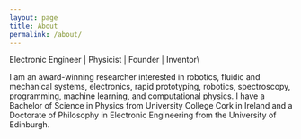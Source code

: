 ```yaml
---
layout: page
title: About
permalink: /about/
---
```


Electronic Engineer | Physicist | Founder | Inventor\\

I am an award-winning researcher interested in robotics, fluidic and mechanical systems, electronics, rapid prototyping, robotics, spectroscopy, programming, machine learning, and computational physics. I have a Bachelor of Science in Physics from University College Cork in Ireland and a Doctorate of Philosophy in Electronic Engineering from the University of Edinburgh.